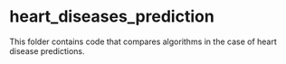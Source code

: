 # heart_diseases_prediction
This folder contains code that compares algorithms in the case of heart disease predictions.
